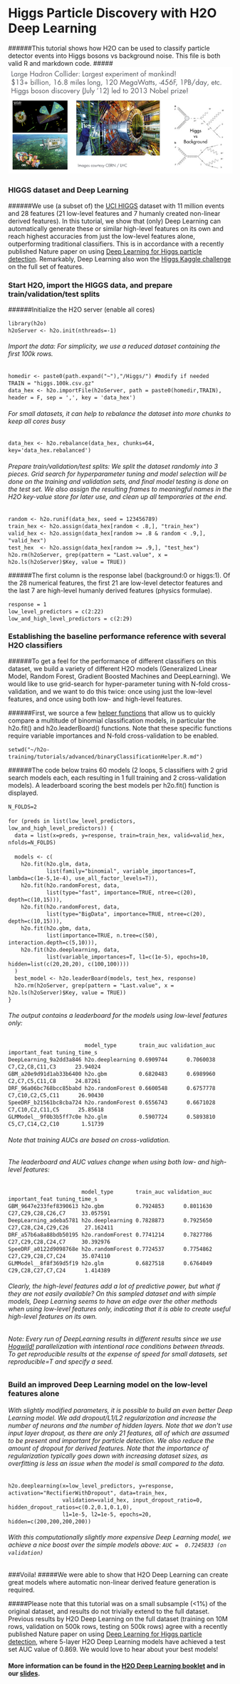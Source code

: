 # Higgs Particle Discovery with H2O Deep Learning

######This tutorial shows how H2O can be used to classify particle detector events into Higgs bosons vs background noise. This file is both valid R and markdown code.
#####![](images/higgs.png)
### HIGGS dataset and Deep Learning
######We use (a subset of) the [UCI HIGGS](https://archive.ics.uci.edu/ml/datasets/HIGGS/) dataset with 11 million events and 28 features (21 low-level features and 7 humanly created non-linear derived features). In this tutorial, we show that (only) Deep Learning can automatically generate these or similar high-level features on its own and reach highest accuracies from just the low-level features alone, outperforming traditional classifiers. This is in accordance with a recently published Nature paper on using [Deep Learning for Higgs particle detection](http://www.slideshare.net/0xdata/how-to-win-data-science-competitions-with-deep-learning/33). Remarkably, Deep Learning also won the [Higgs Kaggle challenge](https://www.kaggle.com/c/higgs-boson/forums/t/10425/code-release) on the full set of features.



### Start H2O, import the HIGGS data, and prepare train/validation/test splits

######Initialize the H2O server (enable all cores)

    library(h2o)
    h2oServer <- h2o.init(nthreads=-1)
 

###### Import the data: For simplicity, we use a reduced dataset containing the first 100k rows.

    homedir <- paste0(path.expand("~"),"/Higgs/") #modify if needed
    TRAIN = "higgs.100k.csv.gz"
    data_hex <- h2o.importFile(h2oServer, path = paste0(homedir,TRAIN), header = F, sep = ',', key = 'data_hex')
    
###### For small datasets, it can help to rebalance the dataset into more chunks to keep all cores busy

    data_hex <- h2o.rebalance(data_hex, chunks=64, key='data_hex.rebalanced')

###### Prepare train/validation/test splits: We split the dataset randomly into 3 pieces. Grid search for hyperparameter tuning and model selection will be done on the training and validation sets, and final model testing is done on the test set. We also assign the resulting frames to meaningful names in the H2O key-value store for later use, and clean up all temporaries at the end.

    random <- h2o.runif(data_hex, seed = 123456789)
    train_hex <- h2o.assign(data_hex[random < .8,], "train_hex")
    valid_hex <- h2o.assign(data_hex[random >= .8 & random < .9,], "valid_hex")
    test_hex  <- h2o.assign(data_hex[random >= .9,], "test_hex")
    h2o.rm(h2oServer, grep(pattern = "Last.value", x = h2o.ls(h2oServer)$Key, value = TRUE))
 
######The first column is the response label (background:0 or higgs:1). Of the 28 numerical features, the first 21 are low-level detector features and the last 7 are high-level humanly derived features (physics formulae).
  
    response = 1
    low_level_predictors = c(2:22)
    low_and_high_level_predictors = c(2:29)

### Establishing the baseline performance reference with several H2O classifiers
######To get a feel for the performance of different classifiers on this dataset, we build a variety of different H2O models (Generalized Linear Model, Random Forest, Gradient Boosted Machines and DeepLearning). We would like to use grid-search for hyper-parameter tuning with N-fold cross-validation, and we want to do this twice: once using just the low-level features, and once using both low- and high-level features.

######First, we source a few [helper functions](../binaryClassificationHelper.R.html) that allow us to quickly compare a multitude of binomial classification models, in particular the h2o.fit() and h2o.leaderBoard() functions.  Note that these specific functions require variable importances and N-fold cross-validation to be enabled.

    setwd("~/h2o-training/tutorials/advanced/binaryClassificationHelper.R.md")

######The code below trains 60 models (2 loops, 5 classifiers with 2 grid search models each, each resulting in 1 full training and 2 cross-validation models). A leaderboard scoring the best models per h2o.fit() function is displayed.

    N_FOLDS=2
    
    for (preds in list(low_level_predictors, low_and_high_level_predictors)) {
      data = list(x=preds, y=response, train=train_hex, valid=valid_hex, nfolds=N_FOLDS)
      
      models <- c(
        h2o.fit(h2o.glm, data, 
                list(family="binomial", variable_importances=T, lambda=c(1e-5,1e-4), use_all_factor_levels=T)),
        h2o.fit(h2o.randomForest, data, 
                list(type="fast", importance=TRUE, ntree=c(20), depth=c(10,15))),
        h2o.fit(h2o.randomForest, data, 
                list(type="BigData", importance=TRUE, ntree=c(20), depth=c(10,15))),
        h2o.fit(h2o.gbm, data, 
                list(importance=TRUE, n.tree=c(50), interaction.depth=c(5,10))),
        h2o.fit(h2o.deeplearning, data, 
                list(variable_importances=T, l1=c(1e-5), epochs=10, hidden=list(c(20,20,20), c(100,100))))
      )
      best_model <- h2o.leaderBoard(models, test_hex, response)
      h2o.rm(h2oServer, grep(pattern = "Last.value", x = h2o.ls(h2oServer)$Key, value = TRUE))
    }
    
###### The output contains a leaderboard for the models using low-level features only:
    
                            model_type       train_auc validation_auc   important_feat tuning_time_s
    DeepLearning_9a2dd3a846 h2o.deeplearning 0.6909744      0.7060038  C7,C2,C8,C11,C3      23.94024
    GBM_a20e9d91d1ab33b6400 h2o.gbm          0.6820483      0.6989960  C2,C7,C5,C11,C8      24.87261
    DRF_96a06bc768bcc85babd h2o.randomForest 0.6600548      0.6757778 C7,C10,C2,C5,C11      26.90430
    SpeeDRF_b21561bc8cba724 h2o.randomForest 0.6556743      0.6671028 C7,C10,C2,C11,C5      25.85618
    GLMModel__9f0b3b5ff7c0e h2o.glm          0.5907724      0.5893810 C5,C7,C14,C2,C10       1.51739

###### Note that training AUCs are based on cross-validation.

###### The leaderboard and AUC values change when using both low- and high-level features:
  
                           model_type       train_auc validation_auc      important_feat tuning_time_s
    GBM_9647e233fef8390613 h2o.gbm          0.7924853      0.8011630  C27,C29,C28,C26,C7     33.057591
    DeepLearning_adeba5781 h2o.deeplearning 0.7828873      0.7925650 C27,C28,C24,C29,C26     27.162411
    DRF_a57b6a8a88bdb50195 h2o.randomForest 0.7741214      0.7827786  C27,C29,C28,C24,C7     30.392976
    SpeeDRF_a0122d9098768e h2o.randomForest 0.7724537      0.7754862  C27,C29,C28,C7,C24     35.074110
    GLMModel__8f8f369d5f19 h2o.glm          0.6827518      0.6764049  C29,C28,C27,C7,C24      1.414389

###### Clearly, the high-level features add a lot of predictive power, but what if they are not easily available? On this sampled dataset and with simple models, Deep Learning seems to have an edge over the other methods when using low-level features only, indicating that it is able to create useful high-level features on its own.

###### *Note:* Every run of DeepLearning results in different results since we use [Hogwild!](http://www.eecs.berkeley.edu/~brecht/papers/hogwildTR.pdf) parallelization with intentional race conditions between threads.  To get reproducible results at the expense of speed for small datasets, set reproducible=T and specify a seed.

### Build an improved Deep Learning model on the low-level features alone
###### With slightly modified parameters, it is possible to build an even better Deep Learning model. We add dropout/L1/L2 regularization and increase the number of neurons and the number of hidden layers. Note that we don't use input layer dropout, as there are only 21 features, all of which are assumed to be present and important for particle detection. We also reduce the amount of dropout for derived features. Note that the importance of regularization typically goes down with increasing dataset sizes, as overfitting is less an issue when the model is small compared to the data.
    
    h2o.deeplearning(x=low_level_predictors, y=response, activation="RectifierWithDropout", data=train_hex, 
                     validation=valid_hex, input_dropout_ratio=0, hidden_dropout_ratios=c(0.2,0.1,0.1,0),
                     l1=1e-5, l2=1e-5, epochs=20, hidden=c(200,200,200,200))
   
###### With this computationally slightly more expensive Deep Learning model, we achieve a nice boost over the simple models above: `AUC =  0.7245833 (on validation)`    

###Voila!
#####We were able to show that H2O Deep Learning can create great models where automatic non-linear derived feature generation is required.

#####Please note that this tutorial was on a small subsample (<1%) of the original dataset, and results do not trivially extend to the full dataset. Previous results by H2O Deep Learning on the full dataset (training on 10M rows, validation on 500k rows, testing on 500k rows) agree with a recently published Nature paper on using [Deep Learning for Higgs particle detection](http://www.slideshare.net/0xdata/how-to-win-data-science-competitions-with-deep-learning/33), where 5-layer H2O Deep Learning models have achieved a test set AUC value of 0.869. We would love to hear about your best models!

#### More information can be found in the [H2O Deep Learning booklet](https://t.co/kWzyFMGJ2S) and in our [slides](http://www.slideshare.net/0xdata/presentations).